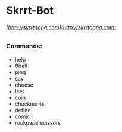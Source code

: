 # Skrrt-Bot
###### [http://skrrtgang.com](http://skrrtgang.com)
### Commands:
* help
* 8ball
* ping
* say
* choose
* leet
* coin
* chucknorris
* define
* comic
* rockpaperscissors